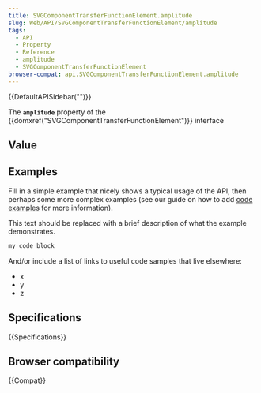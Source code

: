 ```yaml
---
title: SVGComponentTransferFunctionElement.amplitude
slug: Web/API/SVGComponentTransferFunctionElement/amplitude
tags:
  - API
  - Property
  - Reference
  - amplitude
  - SVGComponentTransferFunctionElement
browser-compat: api.SVGComponentTransferFunctionElement.amplitude
---
```

{{DefaultAPISidebar("")}}

The **`amplitude`** property of the {{domxref("SVGComponentTransferFunctionElement")}} interface 

## Value



## Examples

Fill in a simple example that nicely shows a typical usage of the API, then perhaps some more complex examples (see our guide on how to add [code examples](/en-US/docs/MDN/Contribute/Structures/Code_examples) for more information).

This text should be replaced with a brief description of what the example demonstrates.

```js
my code block
```

And/or include a list of links to useful code samples that live elsewhere:

*   x
*   y
*   z

## Specifications

{{Specifications}}

## Browser compatibility

{{Compat}}


